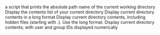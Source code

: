 a script that prints the absolute path name of the current working directory
Display the contents list of your current directory
Display current directory contents in a long format
Display current directory contents, including hidden files (starting with .). Use the long format.
Display current directory contents; with user and group IDs displayed numerically
